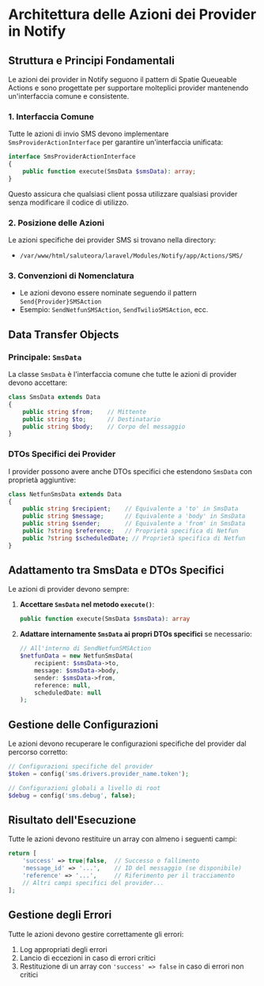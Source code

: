 # Architettura delle Azioni dei Provider in Notify

## Struttura e Principi Fondamentali

Le azioni dei provider in Notify seguono il pattern di Spatie Queueable Actions e sono progettate per supportare molteplici provider mantenendo un'interfaccia comune e consistente.

### 1. Interfaccia Comune

Tutte le azioni di invio SMS devono implementare `SmsProviderActionInterface` per garantire un'interfaccia unificata:

```php
interface SmsProviderActionInterface
{
    public function execute(SmsData $smsData): array;
}
```

Questo assicura che qualsiasi client possa utilizzare qualsiasi provider senza modificare il codice di utilizzo.

### 2. Posizione delle Azioni

Le azioni specifiche dei provider SMS si trovano nella directory:
- `/var/www/html/saluteora/laravel/Modules/Notify/app/Actions/SMS/`

### 3. Convenzioni di Nomenclatura

- Le azioni devono essere nominate seguendo il pattern `Send{Provider}SMSAction`
- Esempio: `SendNetfunSMSAction`, `SendTwilioSMSAction`, ecc.

## Data Transfer Objects

### Principale: `SmsData`

La classe `SmsData` è l'interfaccia comune che tutte le azioni di provider devono accettare:

```php
class SmsData extends Data
{
    public string $from;    // Mittente
    public string $to;      // Destinatario
    public string $body;    // Corpo del messaggio
}
```

### DTOs Specifici dei Provider

I provider possono avere anche DTOs specifici che estendono `SmsData` con proprietà aggiuntive:

```php
class NetfunSmsData extends Data
{
    public string $recipient;    // Equivalente a 'to' in SmsData
    public string $message;      // Equivalente a 'body' in SmsData
    public string $sender;       // Equivalente a 'from' in SmsData
    public ?string $reference;   // Proprietà specifica di Netfun
    public ?string $scheduledDate; // Proprietà specifica di Netfun
}
```

## Adattamento tra SmsData e DTOs Specifici

Le azioni di provider devono sempre:

1. **Accettare `SmsData` nel metodo `execute()`**:
   ```php
   public function execute(SmsData $smsData): array
   ```

2. **Adattare internamente `SmsData` ai propri DTOs specifici** se necessario:
   ```php
   // All'interno di SendNetfunSMSAction
   $netfunData = new NetfunSmsData(
       recipient: $smsData->to,
       message: $smsData->body,
       sender: $smsData->from,
       reference: null,
       scheduledDate: null
   );
   ```

## Gestione delle Configurazioni

Le azioni devono recuperare le configurazioni specifiche del provider dal percorso corretto:

```php
// Configurazioni specifiche del provider
$token = config('sms.drivers.provider_name.token');

// Configurazioni globali a livello di root
$debug = config('sms.debug', false);
```

## Risultato dell'Esecuzione

Tutte le azioni devono restituire un array con almeno i seguenti campi:

```php
return [
    'success' => true|false,  // Successo o fallimento
    'message_id' => '...',    // ID del messaggio (se disponibile)
    'reference' => '...',     // Riferimento per il tracciamento
    // Altri campi specifici del provider...
];
```

## Gestione degli Errori

Tutte le azioni devono gestire correttamente gli errori:

1. Log appropriati degli errori
2. Lancio di eccezioni in caso di errori critici
3. Restituzione di un array con `'success' => false` in caso di errori non critici
